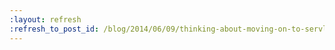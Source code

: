 ```yaml
---
:layout: refresh
:refresh_to_post_id: /blog/2014/06/09/thinking-about-moving-on-to-servlet-3-0
---
```

